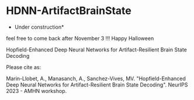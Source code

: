 # HDNN-ArtifactBrainState
* Under construction* 

feel free to come back after November 3 !!! Happy Halloween


Hopfield-Enhanced Deep Neural Networks for Artifact-Resilient Brain State Decoding


Please cite as:

Marin-Llobet, A., Manasanch, A., Sanchez-Vives, MV. "Hopfield-Enhanced Deep Neural Networks for
Artifact-Resilient Brain State Decoding". NeurIPS 2023 - AMHN workshop. 
